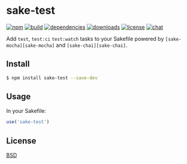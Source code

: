 # sake-test

[![npm][npm-img]][npm-url]
[![build][build-img]][build-url]
[![dependencies][dependencies-img]][dependencies-url]
[![downloads][downloads-img]][downloads-url]
[![license][license-img]][license-url]
[![chat][chat-img]][chat-url]

Add `test`, `test:ci` `test:watch` tasks to your Sakefile powered by
`[sake-mocha][sake-mocha]` and `[sake-chai][sake-chai]`.

## Install
```bash
$ npm install sake-test --save-dev
```

## Usage
In your Sakefile:

```javascript
use('sake-test')
```

## License
[BSD][license-url]

[build-img]:        https://img.shields.io/travis/sakejs/sake-test.svg
[build-url]:        https://travis-ci.org/sakejs/sake-test
[chat-img]:         https://badges.gitter.im/join-chat.svg
[chat-url]:         https://gitter.im/sakejs/hi
[coverage-img]:     https://coveralls.io/repos/sakejs/sake-test/badge.svg?branch=master&service=github
[coverage-url]:     https://coveralls.io/github/sakejs/sake-test?branch=master
[dependencies-img]: https://david-dm.org/sakejs/sake-test.svg
[dependencies-url]: https://david-dm.org/sakejs/sake-test
[downloads-img]:    https://img.shields.io/npm/dm/sake-test.svg
[downloads-url]:    http://badge.fury.io/js/sake-test
[license-img]:      https://img.shields.io/npm/l/sake-test.svg
[license-url]:      https://github.com/sakejs/sake-test/blob/master/LICENSE
[npm-img]:          https://img.shields.io/npm/v/sake-test.svg
[npm-url]:          https://www.npmjs.com/package/sake-test
